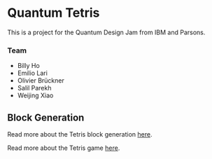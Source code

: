 # Quantum Tetris

This is a project for the Quantum Design Jam from IBM and Parsons.

### Team

- Billy Ho 
- Emilio Lari
- Olivier Brückner
- Salil Parekh
- Weijing Xiao


## Block Generation

Read more about the Tetris block generation [here](tetris-block-generator/README.md).


Read more about the Tetris game [here](Tetris/README.md).